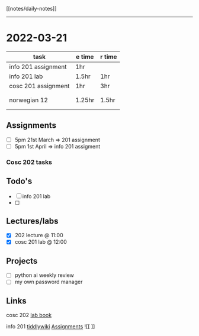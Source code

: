 [[notes/daily-notes]]

---

# 2022-03-21
| task                     | e time | r time |
| -------------------------| ------ | -------|
| info 201 assignment      | 1hr    |        |
| info 201 lab             | 1.5hr  | 1hr    |
| cosc 201 assignment      | 1hr    | 3hr    |
|                          |        |        |
|                          |        |        |
| norwegian 12             | 1.25hr | 1.5hr  |
|                          |        |        |
|                          |        |        |


## Assignments
- [ ] 5pm 21st March ⇒ 201 assignment
- [ ] 5pm 1st April      ⇒ info 201 assigment

### Cosc 202 tasks

## Todo's
- [ ] info 201 lab
- [ ] 

## Lectures/labs
- [x] 202 lecture @ 11:00
- [x] cosc 201 lab @ 12:00

## Projects
- [ ] python ai weekly review
- [ ] my own password manager

## Links
cosc 202 [lab book](https://cosc202.cspages.otago.ac.nz/lab-book/COSC202LabBook.pdf)

info 201
[tiddlywiki](https://isgb.otago.ac.nz/infosci/INFO201/labs_release/raw/master/output/info201_labs.html#)
[Assignments](https://isgb.otago.ac.nz/info201/shared/assignments_release/raw/master/output/INFO201_Assignments.html)
![[ ]]
